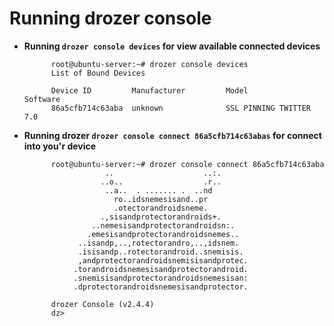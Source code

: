 # Running drozer console #

* **Running `drozer console devices` for view available connected devices**

            
            root@ubuntu-server:~# drozer console devices
            List of Bound Devices

            Device ID         Manufacturer         Model                 Software  
            86a5cfb714c63aba  unknown              SSL PINNING TWITTER   7.0 
            

* **Running drozer `drozer console connect 86a5cfb714c63abas` for connect into you'r device**

           
            root@ubuntu-server:~# drozer console connect 86a5cfb714c63aba
                        ..                    ..:.
                       ..o..                  .r..
                        ..a..  . ....... .  ..nd
                          ro..idsnemesisand..pr
                          .otectorandroidsneme.
                       .,sisandprotectorandroids+.
                     ..nemesisandprotectorandroidsn:.
                    .emesisandprotectorandroidsnemes..
                  ..isandp,..,rotectorandro,..,idsnem.
                  .isisandp..rotectorandroid..snemisis.
                  ,andprotectorandroidsnemisisandprotec.
                 .torandroidsnemesisandprotectorandroid.
                 .snemisisandprotectorandroidsnemesisan:
                 .dprotectorandroidsnemesisandprotector.

            drozer Console (v2.4.4)
            dz>
           
